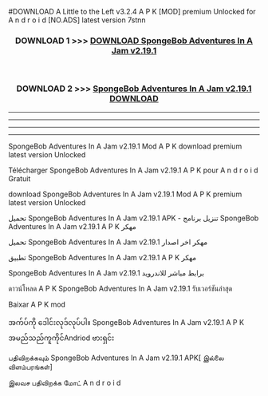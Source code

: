 #DOWNLOAD A Little to the Left v3.2.4 A P K [MOD] premium Unlocked for A n d r o i d [NO.ADS] latest version 7stnn 



<div align="center">

<h3>DOWNLOAD 1 >>> <a href="https://downloadmod1.web.app/?judul=SpongeBob Adventures In A Jam v2.19.1">DOWNLOAD SpongeBob Adventures In A Jam v2.19.1</a></h3><br>

<h3>DOWNLOAD 2 >>> <a href="https://downloadmod1.web.app/?judul=SpongeBob Adventures In A Jam v2.19.1">SpongeBob Adventures In A Jam v2.19.1 DOWNLOAD </a></h3>

</div>


----------------------------------------------------------

----------------------------------------------------------

----------------------------------------------------------

----------------------------------------------------------


SpongeBob Adventures In A Jam v2.19.1 Mod A P K download premium latest version Unlocked

Télécharger SpongeBob Adventures In A Jam v2.19.1 A P K pour A n d r o i d Gratuit

download SpongeBob Adventures In A Jam v2.19.1 Mod A P K premium latest version Unlocked

تحميل SpongeBob Adventures In A Jam v2.19.1 APK - تنزيل برنامج SpongeBob Adventures In A Jam v2.19.1 A P K مهكر

تحميل SpongeBob Adventures In A Jam v2.19.1 مهكر اخر اصدار

تطبيق SpongeBob Adventures In A Jam v2.19.1 A P K مهكر

SpongeBob Adventures In A Jam v2.19.1 برابط مباشر للاندرويد

ดาวน์โหลด A P K SpongeBob Adventures In A Jam v2.19.1 รับเวอร์ชันล่าสุด

Baixar A P K mod

အက်ပ်ကို ဒေါင်းလုဒ်လုပ်ပါ။ SpongeBob Adventures In A Jam v2.19.1 A P K အမည်သည်ကူကိုင်Andriod ဗားရှင်း

பதிவிறக்கவும் SpongeBob Adventures In A Jam v2.19.1 APK[ இல்லை விளம்பரங்கள்] 
 
இலவச பதிவிறக்க மோட் A n d r o i d



